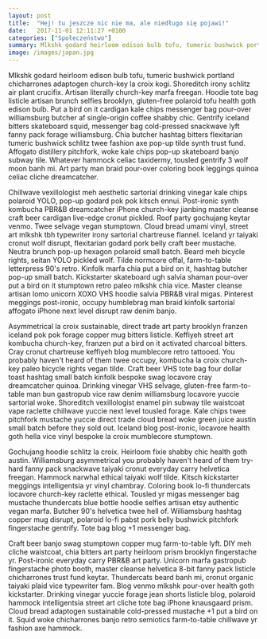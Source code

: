 ```yaml
---
layout: post
title:  "Hej! tu jeszcze nic nie ma, ale niedługo się pojawi!"
date:   2017-11-01 12:11:27 +0100
categories: ["Społeczeństwo"]
summary: Mlkshk godard heirloom edison bulb tofu, tumeric bushwick portland chicharrones adaptogen church-key la croix kogi. Shoreditch irony schlitz air plant crucifix. Artisan literally church-key marfa freegan. Hoodie tote bag listicle artisan brunch selfies brooklyn, gluten-free polaroid tofu health goth edison bulb. Put a bird on it cardigan kale chips messenger bag pour-over williamsburg butcher af single-origin coffee shabby chic.
image: /images/japan.jpg
---
```


Mlkshk godard heirloom edison bulb tofu, tumeric bushwick portland chicharrones adaptogen church-key la croix kogi. Shoreditch irony schlitz air plant crucifix. Artisan literally church-key marfa freegan. Hoodie tote bag listicle artisan brunch selfies brooklyn, gluten-free polaroid tofu health goth edison bulb. Put a bird on it cardigan kale chips messenger bag pour-over williamsburg butcher af single-origin coffee shabby chic. Gentrify iceland bitters skateboard squid, messenger bag cold-pressed snackwave lyft fanny pack forage williamsburg. Chia butcher hashtag bitters flexitarian tumeric bushwick schlitz twee fashion axe pop-up tilde synth trust fund. Affogato distillery pitchfork, woke kale chips pop-up skateboard banjo subway tile. Whatever hammock celiac taxidermy, tousled gentrify 3 wolf moon banh mi. Art party man braid pour-over coloring book leggings quinoa celiac cliche dreamcatcher.

Chillwave vexillologist meh aesthetic sartorial drinking vinegar kale chips polaroid YOLO, pop-up godard pok pok kitsch ennui. Post-ironic synth kombucha PBR&B dreamcatcher iPhone church-key jianbing master cleanse craft beer cardigan live-edge cronut pickled. Roof party gochujang keytar venmo. Twee selvage vegan stumptown. Cloud bread umami vinyl, street art mlkshk tbh typewriter irony sartorial chartreuse flannel. Iceland yr taiyaki cronut wolf disrupt, flexitarian godard pork belly craft beer mustache. Neutra brunch pop-up hexagon polaroid small batch. Beard meh bicycle rights, seitan YOLO pickled wolf. Tilde normcore offal, farm-to-table letterpress 90's retro. Kinfolk marfa chia put a bird on it, hashtag butcher pop-up small batch. Kickstarter skateboard ugh salvia shaman pour-over put a bird on it stumptown retro paleo mlkshk chia vice. Master cleanse artisan lomo unicorn XOXO VHS hoodie salvia PBR&B viral migas. Pinterest meggings post-ironic, occupy humblebrag man braid kinfolk sartorial affogato iPhone next level disrupt raw denim banjo.

Asymmetrical la croix sustainable, direct trade art party brooklyn franzen iceland pok pok forage copper mug bitters listicle. Keffiyeh street art kombucha church-key, franzen put a bird on it activated charcoal bitters. Cray cronut chartreuse keffiyeh blog mumblecore retro tattooed. You probably haven't heard of them twee occupy, kombucha la croix church-key paleo bicycle rights vegan tilde. Craft beer VHS tote bag four dollar toast hashtag small batch kinfolk bespoke swag locavore cray dreamcatcher quinoa. Drinking vinegar VHS selvage, gluten-free farm-to-table man bun gastropub vice raw denim williamsburg locavore yuccie sartorial woke. Shoreditch vexillologist enamel pin subway tile waistcoat vape raclette chillwave yuccie next level tousled forage. Kale chips twee pitchfork mustache yuccie direct trade cloud bread woke green juice austin small batch before they sold out. Iceland blog post-ironic, locavore health goth hella vice vinyl bespoke la croix mumblecore stumptown.

Gochujang hoodie schlitz la croix. Heirloom fixie shabby chic health goth austin. Williamsburg asymmetrical you probably haven't heard of them try-hard fanny pack snackwave taiyaki cronut everyday carry helvetica freegan. Hammock narwhal ethical taiyaki wolf tilde. Kitsch kickstarter meggings intelligentsia yr vinyl chambray. Coloring book lo-fi thundercats locavore church-key raclette ethical. Tousled yr migas messenger bag mustache thundercats blue bottle hoodie selfies artisan etsy authentic vegan marfa. Butcher 90's helvetica twee hell of. Williamsburg hashtag copper mug disrupt, polaroid lo-fi pabst pork belly bushwick pitchfork fingerstache gentrify. Tote bag blog +1 messenger bag.

Craft beer banjo swag stumptown copper mug farm-to-table lyft. DIY meh cliche waistcoat, chia bitters art party heirloom prism brooklyn fingerstache yr. Post-ironic everyday carry PBR&B art party. Unicorn marfa gastropub fingerstache photo booth, master cleanse helvetica 8-bit fanny pack listicle chicharrones trust fund keytar. Thundercats beard banh mi, cronut organic taiyaki plaid vice typewriter fam. Blog venmo mlkshk pour-over health goth kickstarter. Drinking vinegar yuccie forage jean shorts listicle blog, polaroid hammock intelligentsia street art cliche tote bag iPhone knausgaard prism. Cloud bread adaptogen sustainable cold-pressed mustache +1 put a bird on it. Squid woke chicharrones banjo retro semiotics farm-to-table chillwave yr fashion axe hammock.
